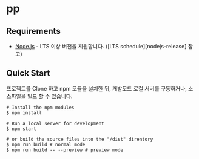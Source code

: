 # pp

## Requirements

- [Node.js](https://nodejs.org/) - LTS 이상 버전을 지원합니다.
  ([LTS schedule][nodejs-release] 참고)

## Quick Start

프로젝트를 Clone 하고 npm 모듈을 설치한 뒤, 개발모드 로컬 서버를 구동하거나,
소스파일을 빌드 할 수 있습니다.

```shell
# Install the npm modules
$ npm install

# Run a local server for development
$ npm start

# or build the source files into the "/dist" direntory
$ npm run build # normal mode
$ npm run build -- --preview # preview mode
```
